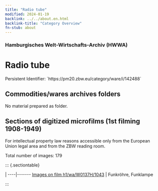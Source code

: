 ```yaml
---
title: "Radio tube"
modified: 2024-01-19
backlink: ../../about.en.html
backlink-title: "Category Overview"
fn-stub: about
---
```


### Hamburgisches Welt-Wirtschafts-Archiv (HWWA)

# Radio tube

<div class="hint">Persistent Identifier: `https://pm20.zbw.eu/category/ware/i/142488`</div>







## Commodities/wares archives folders





No material prepared as folder.



<a id="filmsections" />

## Sections of digitized microfilms (1st filming 1908-1949)

<p>For intellectual property law reasons accessible only from the European Union legal area and from the ZBW reading room.</p>



<p>Total number of images: 179</p>




::: {.sectiontable}

 | 
----|-------
<a class="btn" href="https://pm20.zbw.eu/film/h1/wa/W0137H/1043" rel="nofollow">Images on film h1/wa/W0137H/1043</a> | Funkröhre, Funklampe


:::
















